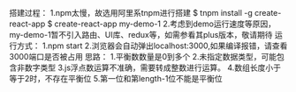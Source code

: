 搭建过程：
	1.npm太慢，故选用阿里系tnpm进行搭建
		$ tnpm install -g create-react-app
		$ create-react-app my-demo-1
	2.考虑到demo运行速度等原因，my-demo-1暂不引入路由、UI库、redux等，如需参看其plus版本，敬请期待
运行方式：
	1.npm start
	2.浏览器会自动弹出localhost:3000,如果编译报错，请查看3000端口是否被占用
思路：
	1.平衡数数量是0到多个
	2.未指定数据类型，可能包含非数字类型
	3.js浮点数运算不准确，需要转成整数进行运算。
	4.数组长度小于等于2时，不存在平衡位
	5.第一位和第length-1位不能是平衡位

